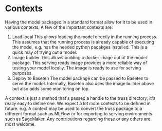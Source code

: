 # Contexts

Having the model packaged in a standard format allow for it to be used in
various contexts. A few of the important contexts are:

1. Load local This allows loading the model directly in the running process.
This assumes that the running process is already capable of executing the model,
e.g. has the needed python pacakges installed. This is a quick may of trying out
a model.
2. Image builder This allows building a docker image out of the model package.
This serving ready image provides a more reliable way of testing your model
locally. The image is ready to use for serving purposes.
3. Deploy to Baseten The model package can be passed to Baseten to serve the
model. Internally, Baseten also uses the image builder above but also adds some
monitoring on top.

A context is just a method that's passed a handle to the truss directory; it's
really easy to define one. We expect a lot more contexts to be defined in
future. e.g. A context may be used to convert the truss package to a different
format such as MLFlow or for exporting to serving environments such as
SageMaker. Any contributions regarding these or any others are most welcome.
